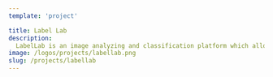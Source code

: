 ```yaml
---
template: 'project'

title: Label Lab
description:
  LabelLab is an image analyzing and classification platform which allow users to upload batches of images and classify them with labels. It will also have the features to run classifications against a trained model. LabelLab also has a user project management component as well as an image analyzing component.
image: /logos/projects/labellab.png
slug: /projects/labellab
---
```

